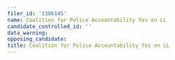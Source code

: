 ```yaml
---
filer_id: '1386145'
name: Coalition for Police Accountability Yes on LL
candidate_controlled_id: ''
data_warning: 
opposing_candidate: 
title: Coalition for Police Accountability Yes on LL
---
```

